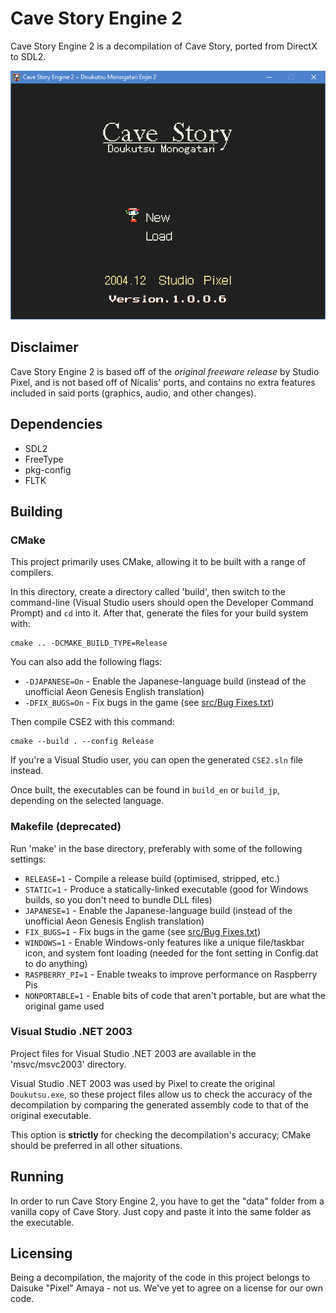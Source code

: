 # Cave Story Engine 2

Cave Story Engine 2 is a decompilation of Cave Story, ported from DirectX to SDL2.

![Screenshot](screenshot.png)

## Disclaimer

Cave Story Engine 2 is based off of the *original freeware release* by Studio Pixel, and is not based off of Nicalis' ports, and contains no extra features included in said ports (graphics, audio, and other changes).

## Dependencies

* SDL2
* FreeType
* pkg-config
* FLTK

## Building

### CMake

This project primarily uses CMake, allowing it to be built with a range of compilers.

In this directory, create a directory called 'build', then switch to the command-line (Visual Studio users should open the Developer Command Prompt) and `cd` into it. After that, generate the files for your build system with:

```
cmake .. -DCMAKE_BUILD_TYPE=Release
```

You can also add the following flags:
* `-DJAPANESE=On` - Enable the Japanese-language build (instead of the unofficial Aeon Genesis English translation)
* `-DFIX_BUGS=On` - Fix bugs in the game (see [src/Bug Fixes.txt](src/Bug%20Fixes.txt))

Then compile CSE2 with this command:

```
cmake --build . --config Release
```

If you're a Visual Studio user, you can open the generated `CSE2.sln` file instead.

Once built, the executables can be found in `build_en` or `build_jp`, depending on the selected language.

### Makefile (deprecated)

Run 'make' in the base directory, preferably with some of the following settings:

* `RELEASE=1` - Compile a release build (optimised, stripped, etc.)
* `STATIC=1` - Produce a statically-linked executable (good for Windows builds, so you don't need to bundle DLL files)
* `JAPANESE=1` - Enable the Japanese-language build (instead of the unofficial Aeon Genesis English translation)
* `FIX_BUGS=1` - Fix bugs in the game (see [src/Bug Fixes.txt](src/Bug%20Fixes.txt))
* `WINDOWS=1` - Enable Windows-only features like a unique file/taskbar icon, and system font loading (needed for the font setting in Config.dat to do anything)
* `RASPBERRY_PI=1` - Enable tweaks to improve performance on Raspberry Pis
* `NONPORTABLE=1` - Enable bits of code that aren't portable, but are what the original game used

### Visual Studio .NET 2003

Project files for Visual Studio .NET 2003 are available in the 'msvc/msvc2003' directory.

Visual Studio .NET 2003 was used by Pixel to create the original `Doukutsu.exe`, so these project files allow us to check the accuracy of the decompilation by comparing the generated assembly code to that of the original executable.

This option is **strictly** for checking the decompilation's accuracy; CMake should be preferred in all other situations.

## Running

In order to run Cave Story Engine 2, you have to get the "data" folder from a vanilla copy of Cave Story. Just copy and paste it into the same folder as the executable.

## Licensing

Being a decompilation, the majority of the code in this project belongs to Daisuke "Pixel" Amaya - not us. We've yet to agree on a license for our own code.
